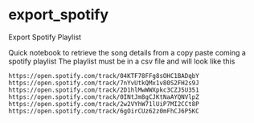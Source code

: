 # export_spotify
Export Spotify Playlist

Quick notebook to retrieve the song details from a copy paste coming a spotify playlist
The playlist must be in a csv file and will look like this
```
https://open.spotify.com/track/04KTF78FFg8sOHC1BADqbY
https://open.spotify.com/track/7nYvUtkQMx1v80S2FH2s9J
https://open.spotify.com/track/2D1hlMwWWXpkc3CZJ5U351
https://open.spotify.com/track/0INtJm8gCJKtNaAYQNVlpZ
https://open.spotify.com/track/2w2VYhW71lUiP7MI2CCt8P
https://open.spotify.com/track/6gOirCUz62z0mFhCJ6P5KC
```
